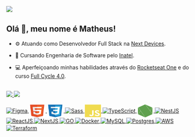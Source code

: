![](https://komarev.com/ghpvc/?username=matheusandrade23&style=flat)

<h2>Olá 👋, meu nome é Matheus!</h2>

 - ⚙️ Atuando como Desenvolvedor Full Stack na <a href="https://nextdevices.com.br/">Next Devices</a>.

 - 📓 Cursando Engenharia de Software pelo <a href="https://inatel.br/home/">Inatel</a>.

 - 💻 Aperfeiçoando minhas habilidades através do <a href="https://www.rocketseat.com.br/ignite">Rocketseat One</a> e do curso <a href="https://curso.fullcycle.com.br/curso-fullcycle-4-0">Full Cycle 4.0</a>.

<!--  
<div title="Contatos">
  <a href="https://www.linkedin.com/in/matheus-andrade23/" target="_blank"><img src="https://img.shields.io/badge/-LinkedIn-%230077B5?style=for-the-badge&logo=linkedin&logoColor=white" target="_blank" height="25"></a>
  <a href = "mailto:matheusandrade.ma2003@gmail.com"><img src="https://img.shields.io/badge/-Gmail-%23333?style=for-the-badge&logo=gmail&logoColor=white" target="_blank" height="25"></a>
</div>
 -->
<br/>

<div title="GitHub Stats">
  <a href="https://github.com/MatheusAndrade23">
  <img height="170em" loading="lazy" src="https://github-readme-stats.vercel.app/api?username=matheusandrade23&show_icons=true&theme=dark&count_private=true"/>
  <img height="170em" loading="lazy" src="https://github-readme-stats-sooty-xi-86.vercel.app/api/top-langs/?username=matheusandrade23&layout=compact&langs_count=8&theme=dark&count_private=true"/>
</div>

<!--

 <br>

[![Skills](https://skillicons.dev/icons?i=figma,html,css,js,ts,nodejs,nestjs,react,next,go,docker,postgres,mysql,aws,terraform&theme=dark)](https://skillicons.dev)

 -->

<div style="display: inline_block" title="Tecnologias"><br>
    <img align="center" alt="Figma" height="34" width="44" src="https://cdn.jsdelivr.net/gh/devicons/devicon@latest/icons/figma/figma-original.svg"/>
    <img align="center" alt="HTML" height="34" width="44" src="https://raw.githubusercontent.com/devicons/devicon/master/icons/html5/html5-original.svg"/>
    <img align="center" alt="CSS" height="34" width="44" src="https://raw.githubusercontent.com/devicons/devicon/master/icons/css3/css3-original.svg"/>
    <img align="center" alt="Sass" height="34" width="44" src="https://cdn.jsdelivr.net/gh/devicons/devicon/icons/sass/sass-original.svg"/>
    <img align="center" alt="Js" height="34" width="44" src="https://raw.githubusercontent.com/devicons/devicon/master/icons/javascript/javascript-plain.svg"/>
    <img align="center" alt="TypeScript" height="34" width="44" src="https://cdn.jsdelivr.net/gh/devicons/devicon/icons/typescript/typescript-original.svg"/>
    <img align="center" alt="NodeJS" height="34" width="44" src="https://raw.githubusercontent.com/devicons/devicon/master/icons/nodejs/nodejs-plain.svg"/>
    <img align="center" alt="NestJS" height="34" width="44"  src="https://cdn.jsdelivr.net/gh/devicons/devicon@latest/icons/nestjs/nestjs-original.svg" />
    <img align="center" alt="ReactJS" height="34" width="44" src="https://cdn.jsdelivr.net/gh/devicons/devicon/icons/react/react-original.svg"/>
    <img align="center" alt="NextJS" height="34" width="44" src="https://cdn.jsdelivr.net/gh/devicons/devicon/icons/nextjs/nextjs-original.svg"/>
    <img align="center" alt="GO" height="34" width="44" src="https://cdn.jsdelivr.net/gh/devicons/devicon@latest/icons/go/go-original-wordmark.svg" />
    <img align="center" alt="Docker" height="34" width="44" src="https://cdn.jsdelivr.net/gh/devicons/devicon@latest/icons/docker/docker-plain.svg" />
    <img align="center" alt="MySQL" height="34" width="44" src="https://cdn.jsdelivr.net/gh/devicons/devicon@latest/icons/mysql/mysql-original.svg" />
    <img align="center" alt="Postgres" height="34" width="44" src="https://cdn.jsdelivr.net/gh/devicons/devicon@latest/icons/postgresql/postgresql-plain.svg" />
    <img align="center" alt="AWS" height="34" width="44" src="https://cdn.jsdelivr.net/gh/devicons/devicon@latest/icons/amazonwebservices/amazonwebservices-plain-wordmark.svg" />
    <img align="center" alt="Terraform" height="34" width="44" src="https://cdn.jsdelivr.net/gh/devicons/devicon@latest/icons/terraform/terraform-original.svg" />
</div> 

<!-- ![Snake animation](https://github.com/matheusandrade23/matheusandrade23/blob/output/github-contribution-grid-snake.svg) -->
<!-- <img align="right" alt="image-icon" height="150" src="https://raw.githubusercontent.com/MicaelliMedeiros/micaellimedeiros/master/image/computer-illustration.png" /> -->

